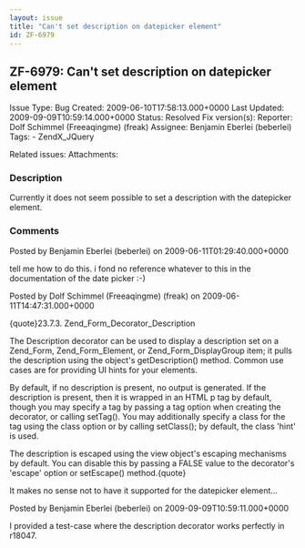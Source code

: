 ```yaml
---
layout: issue
title: "Can't set description on datepicker element"
id: ZF-6979
---
```


ZF-6979: Can't set description on datepicker element
----------------------------------------------------

 Issue Type: Bug Created: 2009-06-10T17:58:13.000+0000 Last Updated: 2009-09-09T10:59:14.000+0000 Status: Resolved Fix version(s): 
 Reporter:  Dolf Schimmel (Freeaqingme) (freak)  Assignee:  Benjamin Eberlei (beberlei)  Tags: - ZendX\_JQuery
 
 Related issues: 
 Attachments: 
### Description

Currently it does not seem possible to set a description with the datepicker element.

 

 

### Comments

Posted by Benjamin Eberlei (beberlei) on 2009-06-11T01:29:40.000+0000

tell me how to do this. i fond no reference whatever to this in the documentation of the date picker :-)

 

 

Posted by Dolf Schimmel (Freeaqingme) (freak) on 2009-06-11T14:47:31.000+0000

{quote}23.7.3. Zend\_Form\_Decorator\_Description

The Description decorator can be used to display a description set on a Zend\_Form, Zend\_Form\_Element, or Zend\_Form\_DisplayGroup item; it pulls the description using the object's getDescription() method. Common use cases are for providing UI hints for your elements.

By default, if no description is present, no output is generated. If the description is present, then it is wrapped in an HTML p tag by default, though you may specify a tag by passing a tag option when creating the decorator, or calling setTag(). You may additionally specify a class for the tag using the class option or by calling setClass(); by default, the class 'hint' is used.

The description is escaped using the view object's escaping mechanisms by default. You can disable this by passing a FALSE value to the decorator's 'escape' option or setEscape() method.{quote}

It makes no sense not to have it supported for the datepicker element...

 

 

Posted by Benjamin Eberlei (beberlei) on 2009-09-09T10:59:11.000+0000

I provided a test-case where the description decorator works perfectly in r18047.

 

 